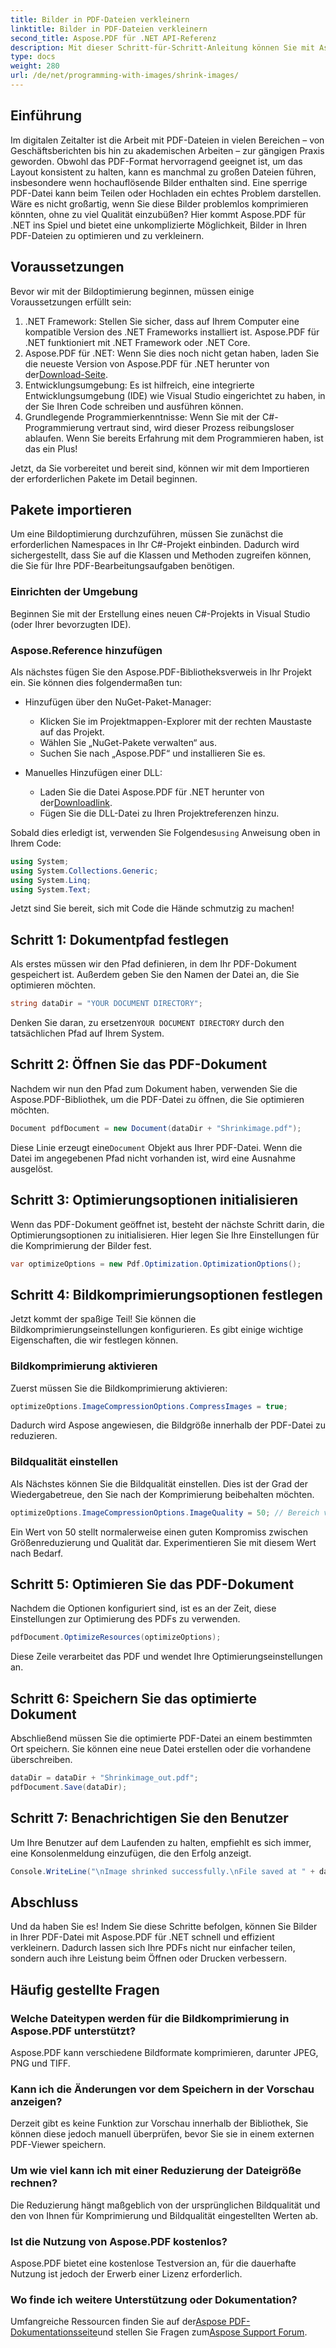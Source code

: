 ```yaml
---
title: Bilder in PDF-Dateien verkleinern
linktitle: Bilder in PDF-Dateien verkleinern
second_title: Aspose.PDF für .NET API-Referenz
description: Mit dieser Schritt-für-Schritt-Anleitung können Sie mit Aspose.PDF für .NET ganz einfach Bilder in PDF-Dateien verkleinern und so kleinere Dateigrößen bei gleichbleibender Qualität gewährleisten.
type: docs
weight: 280
url: /de/net/programming-with-images/shrink-images/
---
```

## Einführung

Im digitalen Zeitalter ist die Arbeit mit PDF-Dateien in vielen Bereichen – von Geschäftsberichten bis hin zu akademischen Arbeiten – zur gängigen Praxis geworden. Obwohl das PDF-Format hervorragend geeignet ist, um das Layout konsistent zu halten, kann es manchmal zu großen Dateien führen, insbesondere wenn hochauflösende Bilder enthalten sind. Eine sperrige PDF-Datei kann beim Teilen oder Hochladen ein echtes Problem darstellen. Wäre es nicht großartig, wenn Sie diese Bilder problemlos komprimieren könnten, ohne zu viel Qualität einzubüßen? Hier kommt Aspose.PDF für .NET ins Spiel und bietet eine unkomplizierte Möglichkeit, Bilder in Ihren PDF-Dateien zu optimieren und zu verkleinern. 

## Voraussetzungen

Bevor wir mit der Bildoptimierung beginnen, müssen einige Voraussetzungen erfüllt sein:

1. .NET Framework: Stellen Sie sicher, dass auf Ihrem Computer eine kompatible Version des .NET Frameworks installiert ist. Aspose.PDF für .NET funktioniert mit .NET Framework oder .NET Core.
2.  Aspose.PDF für .NET: Wenn Sie dies noch nicht getan haben, laden Sie die neueste Version von Aspose.PDF für .NET herunter von der[Download-Seite](https://releases.aspose.com/pdf/net/).
3. Entwicklungsumgebung: Es ist hilfreich, eine integrierte Entwicklungsumgebung (IDE) wie Visual Studio eingerichtet zu haben, in der Sie Ihren Code schreiben und ausführen können.
4. Grundlegende Programmierkenntnisse: Wenn Sie mit der C#-Programmierung vertraut sind, wird dieser Prozess reibungsloser ablaufen. Wenn Sie bereits Erfahrung mit dem Programmieren haben, ist das ein Plus!

Jetzt, da Sie vorbereitet und bereit sind, können wir mit dem Importieren der erforderlichen Pakete im Detail beginnen.

## Pakete importieren

Um eine Bildoptimierung durchzuführen, müssen Sie zunächst die erforderlichen Namespaces in Ihr C#-Projekt einbinden. Dadurch wird sichergestellt, dass Sie auf die Klassen und Methoden zugreifen können, die Sie für Ihre PDF-Bearbeitungsaufgaben benötigen.

### Einrichten der Umgebung

Beginnen Sie mit der Erstellung eines neuen C#-Projekts in Visual Studio (oder Ihrer bevorzugten IDE).

### Aspose.Reference hinzufügen

Als nächstes fügen Sie den Aspose.PDF-Bibliotheksverweis in Ihr Projekt ein. Sie können dies folgendermaßen tun:

- Hinzufügen über den NuGet-Paket-Manager:
  - Klicken Sie im Projektmappen-Explorer mit der rechten Maustaste auf das Projekt.
  - Wählen Sie „NuGet-Pakete verwalten“ aus.
  - Suchen Sie nach „Aspose.PDF“ und installieren Sie es.

- Manuelles Hinzufügen einer DLL:
  - Laden Sie die Datei Aspose.PDF für .NET herunter von der[Downloadlink](https://releases.aspose.com/pdf/net/).
  - Fügen Sie die DLL-Datei zu Ihren Projektreferenzen hinzu.

 Sobald dies erledigt ist, verwenden Sie Folgendes`using` Anweisung oben in Ihrem Code:

```csharp
using System;
using System.Collections.Generic;
using System.Linq;
using System.Text;
```

Jetzt sind Sie bereit, sich mit Code die Hände schmutzig zu machen!

## Schritt 1: Dokumentpfad festlegen

Als erstes müssen wir den Pfad definieren, in dem Ihr PDF-Dokument gespeichert ist. Außerdem geben Sie den Namen der Datei an, die Sie optimieren möchten.

```csharp
string dataDir = "YOUR DOCUMENT DIRECTORY"; 
```

 Denken Sie daran, zu ersetzen`YOUR DOCUMENT DIRECTORY` durch den tatsächlichen Pfad auf Ihrem System.

## Schritt 2: Öffnen Sie das PDF-Dokument

Nachdem wir nun den Pfad zum Dokument haben, verwenden Sie die Aspose.PDF-Bibliothek, um die PDF-Datei zu öffnen, die Sie optimieren möchten.

```csharp
Document pdfDocument = new Document(dataDir + "Shrinkimage.pdf");
```

 Diese Linie erzeugt eine`Document` Objekt aus Ihrer PDF-Datei. Wenn die Datei im angegebenen Pfad nicht vorhanden ist, wird eine Ausnahme ausgelöst.

## Schritt 3: Optimierungsoptionen initialisieren

Wenn das PDF-Dokument geöffnet ist, besteht der nächste Schritt darin, die Optimierungsoptionen zu initialisieren. Hier legen Sie Ihre Einstellungen für die Komprimierung der Bilder fest.

```csharp
var optimizeOptions = new Pdf.Optimization.OptimizationOptions();
```

## Schritt 4: Bildkomprimierungsoptionen festlegen

Jetzt kommt der spaßige Teil! Sie können die Bildkomprimierungseinstellungen konfigurieren. Es gibt einige wichtige Eigenschaften, die wir festlegen können.

### Bildkomprimierung aktivieren

Zuerst müssen Sie die Bildkomprimierung aktivieren:

```csharp
optimizeOptions.ImageCompressionOptions.CompressImages = true;
```

Dadurch wird Aspose angewiesen, die Bildgröße innerhalb der PDF-Datei zu reduzieren.

### Bildqualität einstellen

Als Nächstes können Sie die Bildqualität einstellen. Dies ist der Grad der Wiedergabetreue, den Sie nach der Komprimierung beibehalten möchten.

```csharp
optimizeOptions.ImageCompressionOptions.ImageQuality = 50; // Bereich von 0 bis 100
```

Ein Wert von 50 stellt normalerweise einen guten Kompromiss zwischen Größenreduzierung und Qualität dar. Experimentieren Sie mit diesem Wert nach Bedarf.

## Schritt 5: Optimieren Sie das PDF-Dokument

Nachdem die Optionen konfiguriert sind, ist es an der Zeit, diese Einstellungen zur Optimierung des PDFs zu verwenden.

```csharp
pdfDocument.OptimizeResources(optimizeOptions);
```

Diese Zeile verarbeitet das PDF und wendet Ihre Optimierungseinstellungen an.

## Schritt 6: Speichern Sie das optimierte Dokument

Abschließend müssen Sie die optimierte PDF-Datei an einem bestimmten Ort speichern. Sie können eine neue Datei erstellen oder die vorhandene überschreiben.

```csharp
dataDir = dataDir + "Shrinkimage_out.pdf"; 
pdfDocument.Save(dataDir);
```

## Schritt 7: Benachrichtigen Sie den Benutzer

Um Ihre Benutzer auf dem Laufenden zu halten, empfiehlt es sich immer, eine Konsolenmeldung einzufügen, die den Erfolg anzeigt.

```csharp
Console.WriteLine("\nImage shrinked successfully.\nFile saved at " + dataDir);
```

## Abschluss

Und da haben Sie es! Indem Sie diese Schritte befolgen, können Sie Bilder in Ihrer PDF-Datei mit Aspose.PDF für .NET schnell und effizient verkleinern. Dadurch lassen sich Ihre PDFs nicht nur einfacher teilen, sondern auch ihre Leistung beim Öffnen oder Drucken verbessern.

## Häufig gestellte Fragen

### Welche Dateitypen werden für die Bildkomprimierung in Aspose.PDF unterstützt?  
Aspose.PDF kann verschiedene Bildformate komprimieren, darunter JPEG, PNG und TIFF.

### Kann ich die Änderungen vor dem Speichern in der Vorschau anzeigen?  
Derzeit gibt es keine Funktion zur Vorschau innerhalb der Bibliothek, Sie können diese jedoch manuell überprüfen, bevor Sie sie in einem externen PDF-Viewer speichern.

### Um wie viel kann ich mit einer Reduzierung der Dateigröße rechnen?  
Die Reduzierung hängt maßgeblich von der ursprünglichen Bildqualität und den von Ihnen für Komprimierung und Bildqualität eingestellten Werten ab.

### Ist die Nutzung von Aspose.PDF kostenlos?  
Aspose.PDF bietet eine kostenlose Testversion an, für die dauerhafte Nutzung ist jedoch der Erwerb einer Lizenz erforderlich.

### Wo finde ich weitere Unterstützung oder Dokumentation?  
 Umfangreiche Ressourcen finden Sie auf der[Aspose PDF-Dokumentationsseite](https://reference.aspose.com/pdf/net/)und stellen Sie Fragen zum[Aspose Support Forum](https://forum.aspose.com/c/pdf/10).
